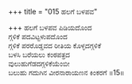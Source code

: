 +++
title = "015 ಹಲಗೆ ಬಳಪವ"

+++
ಹಲಗೆ ಬಳಪವ ಪಿಡಿಯದೊಂದ  
ಗ್ಗಳಿಕೆ ಪದವಿಟ್ಟಳುಪದೊಂದ  
ಗ್ಗಳಿಕೆ ಪರರೊಡ್ಡವದ ರೀತಿಯ ಕೊಳ್ಳದಗ್ಗಳಿಕೆ  
ಬಳಸಿ ಬರೆಯಲು ಕಂಠಪತ್ರದ  
ವುಲುಹುಗೆಡದಗ್ಗಳಿಕೆಯೆಂಬೀ  
ಬಲುಹು ಗದುಗಿನ ವೀರನಾರಾಯಣನ ಕಿಂಕರಗೆ     ॥15॥